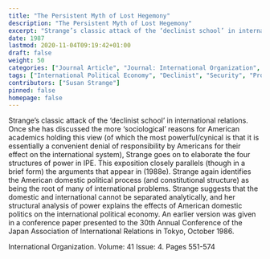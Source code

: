 ```yaml
---
title: "The Persistent Myth of Lost Hegemony"
description: "The Persistent Myth of Lost Hegemony"
excerpt: "Strange’s classic attack of the ‘declinist school’ in international relations. Once she has discussed the more ‘sociological’ reasons for American academics holding this view (of which the most powerful/cynical is that it is essentially a convenient denial of responsibility by Americans for their effect on the international system), Strange goes on to elaborate the four structures of power in IPE. This exposition closely parallels (though in a brief form) the arguments that appear in (1988e). Strange again identifies the American domestic political process (and constitutional structure) as being the root of many of international problems. Strange suggests that the domestic and international cannot be separated analytically, and her structural analysis of power explains the effects of American domestic politics on the international political economy. An earlier version was given in a conference paper presented to the 30th Annual Conference of the Japan Association of International Relations in Tokyo, October 1986."
date: 1987
lastmod: 2020-11-04T09:19:42+01:00
draft: false
weight: 50
categories: ["Journal Article", "Journal: International Organization", "Publisher: Cambridge University Press"]
tags: ["International Political Economy", "Declinist", "Security", "Production", "Finance", "Knowledge", "Economy", "Structure", "United States", "Tokyo Meeting"]
contributors: ["Susan Strange"]
pinned: false
homepage: false
---
```


Strange’s classic attack of the ‘declinist school’ in international relations. Once she has discussed the more ‘sociological’ reasons for American academics holding this view (of which the most powerful/cynical is that it is essentially a convenient denial of responsibility by Americans for their effect on the international system), Strange goes on to elaborate the four structures of power in IPE. This exposition closely parallels (though in a brief form) the arguments that appear in (1988e). Strange again identifies the American domestic political process (and constitutional structure) as being the root of many of international problems. Strange suggests that the domestic and international cannot be separated analytically, and her structural analysis of power explains the effects of American domestic politics on the international political economy. An earlier version was given in a conference paper presented to the 30th Annual Conference of the Japan Association of International      Relations in Tokyo, October 1986.

International Organization. Volume: 41 Issue: 4. Pages 551-574